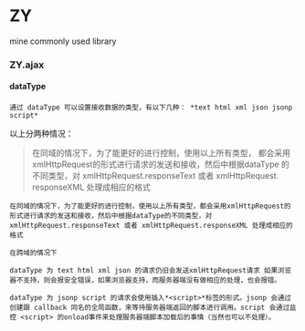# ZY
mine commonly used library



### ZY.ajax

#### dataType

~~~
通过 dataType 可以设置接收数据的类型，有以下几种： *text html xml json jsonp script*
~~~

以上分两种情况：

> 在同域的情况下，为了能更好的进行控制，使用以上所有类型，
> 都会采用xmlHttpRequest的形式进行请求的发送和接收，然后中根据dataType
> 的不同类型，对 xmlHttpRequest.responseText 或者 xmlHttpRequest.
> responseXML 处理成相应的格式

~~~
在同域的情况下，为了能更好的进行控制，使用以上所有类型，都会采用xmlHttpRequest的形式进行请求的发送和接收，然后中根据dataType的不同类型，对 xmlHttpRequest.responseText 或者 xmlHttpRequest.responseXML 处理成相应的格式
~~~

~~~
在跨域的情况下

dataType 为 text html xml json 的请求仍旧会发送xmlHttpRequest请求 如果浏览器不支持，则会报安全错误，如果浏览器支持，而服务器端没有做相应的处理，也会报错。

dataType 为 jsonp script 的请求会使用插入*<script>*标签的形式。jsonp 会通过创建跟 callback 同名的全局函数，来等待服务器端返回的脚本进行调用。script 会通过监控 <script> 的onload事件来处理服务器端脚本加载后的事情（当然也可以不处理）。
~~~

